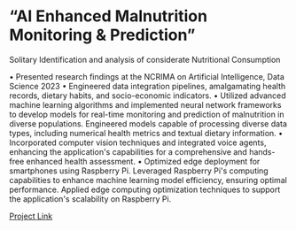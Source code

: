 # “AI Enhanced Malnutrition Monitoring & Prediction” 
Solitary Identification and analysis of considerate Nutritional Consumption

• Presented research findings at the NCRIMA on Artificial Intelligence, Data Science 2023
• Engineered data integration pipelines, amalgamating health records, dietary habits, and socio-economic indicators.
• Utilized advanced machine learning algorithms and implemented neural network frameworks to develop models for
real-time monitoring and prediction of malnutrition in diverse populations. Engineered models capable of processing
diverse data types, including numerical health metrics and textual dietary information.
• Incorporated computer vision techniques and integrated voice agents, enhancing the application's capabilities for a
comprehensive and hands-free enhanced health assessment.
• Optimized edge deployment for smartphones using Raspberry Pi. Leveraged Raspberry Pi's computing capabilities to
enhance machine learning model efficiency, ensuring optimal performance. Applied edge computing optimization
techniques to support the application's scalability on Raspberry Pi.

[Project Link](https://stmcomputers.stmjournals.com/index.php/JoAIRA/article/view/583)
